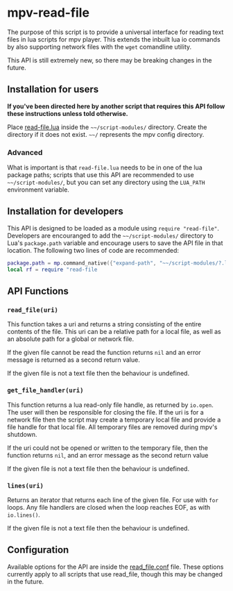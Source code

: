 # mpv-read-file

The purpose of this script is to provide a universal interface for reading text files in lua
scripts for mpv player. This extends the inbuilt lua io commands by also supporting network
files with the `wget` comandline utility.

This API is still extremely new, so there may be breaking changes in the future.

## Installation for users

**If you've been directed here by another script that requires this API follow these instructions unless told otherwise.**

Place [read-file.lua](read-file.lua) inside the `~~/script-modules/` directory.
Create the directory if it does not exist. `~~/` represents the mpv config directory.

### Advanced

What is important is that `read-file.lua` needs to be in one of the lua package paths; scripts that use this API are recommended to use
`~~/script-modules/`, but you can set any directory using the `LUA_PATH` environment variable.

## Installation for developers

This API is designed to be loaded as a module using `require "read-file"`.
Developers are encouranged to add the `~~/script-modules/` directory to Lua's `package.path`
variable and encourage users to save the API file in that location. The following two lines of code
are recommended:

```lua
package.path = mp.command_native({"expand-path", "~~/script-modules/?.lua;"})..package.path
local rf = require "read-file
```

## API Functions

### `read_file(uri)`

This function takes a uri and returns a string consisting of the entire contents of the file.
This uri can be a relative path for a local file, as well as an absolute path for a global or network
file.

If the given file cannot be read the function returns `nil` and an error message is returned as a second return value.

If the given file is not a text file then the behaviour is undefined.

### `get_file_handler(uri)`

This function returns a lua read-only file handle, as returned by `io.open`.
The user will then be responsible for closing the file.
If the uri is for a network file then the script may create a temporary local file and provide a file
handle for that local file. All temporary files are removed during mpv's shutdown.

If the uri could not be opened or written to the temporary file, then the function returns `nil`, and
an error message as the second return value

If the given file is not a text file then the behaviour is undefined.

### `lines(uri)`

Returns an iterator that returns each line of the given file. For use with `for` loops.
Any file handlers are closed when the loop reaches EOF, as with `io.lines()`.

If the given file is not a text file then the behaviour is undefined.

## Configuration

Available options for the API are inside the [read_file.conf](read_file.conf) file.
These options currently apply to all scripts that use read_file, though this may be changed in the future.
